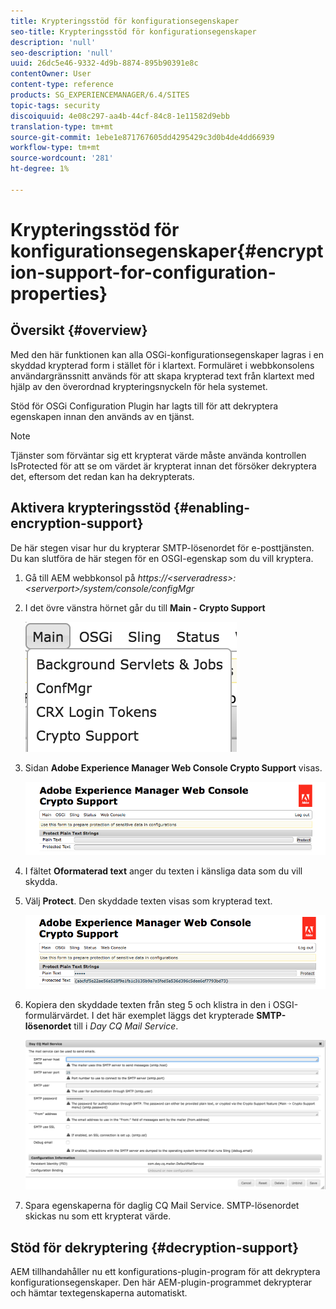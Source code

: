 ```yaml
---
title: Krypteringsstöd för konfigurationsegenskaper
seo-title: Krypteringsstöd för konfigurationsegenskaper
description: 'null'
seo-description: 'null'
uuid: 26dc5e46-9332-4d9b-8874-895b90391e8c
contentOwner: User
content-type: reference
products: SG_EXPERIENCEMANAGER/6.4/SITES
topic-tags: security
discoiquuid: 4e08c297-aa4b-44cf-84c8-1e11582d9ebb
translation-type: tm+mt
source-git-commit: 1ebe1e871767605dd4295429c3d0b4de4dd66939
workflow-type: tm+mt
source-wordcount: '281'
ht-degree: 1%

---
```



# Krypteringsstöd för konfigurationsegenskaper{#encryption-support-for-configuration-properties}

## Översikt {#overview}

Med den här funktionen kan alla OSGi-konfigurationsegenskaper lagras i en skyddad krypterad form i stället för i klartext. Formuläret i webbkonsolens användargränssnitt används för att skapa krypterad text från klartext med hjälp av den överordnad krypteringsnyckeln för hela systemet.

Stöd för OSGi Configuration Plugin har lagts till för att dekryptera egenskapen innan den används av en tjänst.

>[!NOTE]
>
>Tjänster som förväntar sig ett krypterat värde måste använda kontrollen IsProtected för att se om värdet är krypterat innan det försöker dekryptera det, eftersom det redan kan ha dekrypterats.

## Aktivera krypteringsstöd {#enabling-encryption-support}

De här stegen visar hur du krypterar SMTP-lösenordet för e-posttjänsten. Du kan slutföra de här stegen för en OSGI-egenskap som du vill kryptera.

1. Gå till AEM webbkonsol på *https://&lt;serveradress>:&lt;serverport>/system/console/configMgr*
1. I det övre vänstra hörnet går du till **Main - Crypto Support**

   ![chlimage_1-325](assets/chlimage_1-325.png)

1. Sidan **Adobe Experience Manager Web Console Crypto Support** visas.

   ![screen_shot_2018-08-01at113417am](assets/screen_shot_2018-08-01at113417am.png)

1. I fältet **Oformaterad text** anger du texten i känsliga data som du vill skydda.
1. Välj **Protect**. Den skyddade texten visas som krypterad text.

   ![screen_shot_2018-08-01at113844am](assets/screen_shot_2018-08-01at113844am.png)

1. Kopiera den skyddade texten från steg 5 och klistra in den i OSGI-formulärvärdet. I det här exemplet läggs det krypterade **SMTP-lösenordet** till i *Day CQ Mail Service*.

   ![screen_shot_2016-12-18at105809pm](assets/screen_shot_2016-12-18at105809pm.png)

1. Spara egenskaperna för daglig CQ Mail Service. SMTP-lösenordet skickas nu som ett krypterat värde.

## Stöd för dekryptering {#decryption-support}

AEM tillhandahåller nu ett konfigurations-plugin-program för att dekryptera konfigurationsegenskaper. Den här AEM-plugin-programmet dekrypterar och hämtar textegenskaperna automatiskt.
